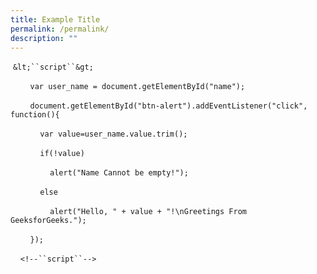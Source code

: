 ```yaml
---
title: Example Title
permalink: /permalink/
description: ""
---
```

&nbsp;`&lt;``script``&gt;`

&nbsp;&nbsp;&nbsp;&nbsp;&nbsp;&nbsp;&nbsp;&nbsp;`var user_name = document.getElementById("name");`

&nbsp;&nbsp;&nbsp;&nbsp;&nbsp;&nbsp;&nbsp;&nbsp;`document.getElementById("btn-alert").addEventListener("click", function(){`

&nbsp;&nbsp;&nbsp;&nbsp;&nbsp;&nbsp;&nbsp;&nbsp;&nbsp;&nbsp;&nbsp;&nbsp;`var value=user_name.value.trim();`

&nbsp;&nbsp;&nbsp;&nbsp;&nbsp;&nbsp;&nbsp;&nbsp;&nbsp;&nbsp;&nbsp;&nbsp;`if(!value)`

&nbsp;&nbsp;&nbsp;&nbsp;&nbsp;&nbsp;&nbsp;&nbsp;&nbsp;&nbsp;&nbsp;&nbsp;&nbsp;&nbsp;&nbsp;&nbsp;`alert("Name Cannot be empty!");`

&nbsp;&nbsp;&nbsp;&nbsp;&nbsp;&nbsp;&nbsp;&nbsp;&nbsp;&nbsp;&nbsp;&nbsp;`else`

&nbsp;&nbsp;&nbsp;&nbsp;&nbsp;&nbsp;&nbsp;&nbsp;&nbsp;&nbsp;&nbsp;&nbsp;&nbsp;&nbsp;&nbsp;&nbsp;`alert("Hello, " + value + "!\nGreetings From GeeksforGeeks.");`

&nbsp;&nbsp;&nbsp;&nbsp;&nbsp;&nbsp;&nbsp;&nbsp;`});`

&nbsp;&nbsp;&nbsp;&nbsp;`<!--``script``-->`